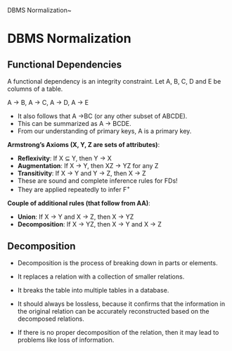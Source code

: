 DBMS Normalization~

# DBMS Normalization

## Functional Dependencies

A functional dependency is an integrity constraint. Let A, B, C, D and E be columns
of a table. 

A → B,    A → C,    A → D,    A → E

- It also follows that  A →BC  (or any other subset of ABCDE).
- This can be summarized as   A → BCDE.
- From our understanding of primary keys, A is a primary key. 

**Armstrong’s Axioms (X, Y, Z are sets of attributes)**:
- **Reflexivity**: If X ⊆ Y, then Y → X
- **Augmentation**: If X → Y, then XZ → YZ for any Z
- **Transitivity**: If X → Y and Y → Z, then X → Z
- These are sound and complete inference rules for FDs!
- They are applied repeatedly to infer F<sup>+</sup>

**Couple of additional rules (that follow from AA)**:
- __Union__: If X → Y and X → Z, then X → YZ
- __Decomposition__: If X → YZ, then X → Y and X → Z

## Decomposition

- Decomposition is the process of breaking down in parts or elements.

- It replaces a relation with a collection of smaller relations.

- It breaks the table into multiple tables in a database.

- It should always be lossless, because it confirms that the information in 
the original relation can be accurately reconstructed based on the decomposed relations.

- If there is no proper decomposition of the relation, then it may lead to problems like 
loss of information.
